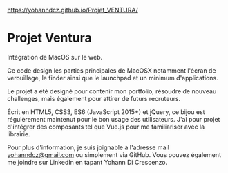  https://yohanndcz.github.io/Projet_VENTURA/
 
# Projet Ventura
Intégration de MacOS sur le web.

Ce code design les parties principales de MacOSX notamment l'écran de verouillage, le finder ainsi que le launchpad et un minimum d'applications.

Le projet a été designé pour contenir mon portfolio, résoudre de nouveau challenges, mais également pour attirer de futurs recruteurs.

Écrit en HTML5, CSS3, ES6 (JavaScript 2015+) et jQuery, ce bijou est réguièrement maintenut pour le bon usage des utilisateurs.
J'ai pour projet d'intégrer des composants tel que Vue.js pour me familiariser avec la librairie.

Pour plus d'information, je suis joignable à l'adresse mail yohanndcz@gmail.com ou simplement via GitHub. Vous pouvez également me joindre sur LinkedIn en tapant Yohann Di Crescenzo.
